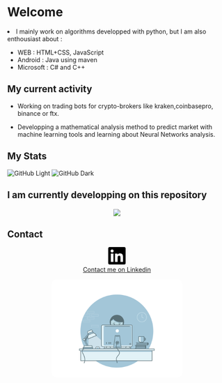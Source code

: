# Welcome


<li> I mainly work on algorithms developped with python, but I am also enthousiast about : </li>

<ul style="list-style: url('/media/examples/rocket.svg');">
<li> WEB : HTML+CSS, JavaScript</li>
<li> Android : Java using maven </li>
<li> Microsoft : C# and C++ </li>
</ul>



My current activity
------------

- Working on trading bots for crypto-brokers like kraken,coinbasepro, binance or ftx.

- Developping a mathematical analysis method to predict market with machine learning tools and learning about Neural Networks analysis.

My Stats
------------

<p align="center">

</p>

![GitHub Light](https://github-readme-stats.vercel.app/api?username=hugodemenez&show_icons=true&title_color=2c3e50&icon_color=2c3e50&text_color=2c3e50&bg_color=ffffff&hide=["stars"]"#gh-light-mode-only)
![GitHub Dark](https://github-readme-stats.vercel.app/api?username=hugodemenez&show_icons=true&title_color=2c3e50&icon_color=2c3e50&text_color=2c3e50&bg_color=000000&hide=["stars"]")

I am currently developping on this repository
------------

<p align="center">
  <a align="left" href="https://github.com/hugodemenez/EasyTrading" title="EasyTrading"><img align="center" width="500px" src="https://github-readme-stats.vercel.app/api/pin/?username=SteinPrograms&repo=base-php-website&title_color=2c3e50&icon_color=2c3e50&text_color=2c3e50&bg_color=ffffff"></a>
</p>

Contact
------------
<p align=center >
<a href="https://www.linkedin.com/in/hugo-demenez-6b017217a/" ><img src="https://github.com/hugodemenez/hugodemenez/blob/main/assets/linkedin.svg" alt="Linkedin_hugodemenez" height="40" width="40" /><br>Contact me on Linkedin</a>

</p>

<p align="center">
<img src="https://github.com/hugodemenez/hugodemenez/blob/main/assets/gif.gif" alt="coding" width="300px"  style="border-radius: 10px;"/>
</p>
